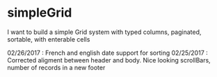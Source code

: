 # simpleGrid
I want to build a simple Grid system with typed columns, paginated, sortable, with enterable cells 

02/26/2017 : French and english date support for sorting
02/25/2017 : Corrected aligment between header and body. Nice looking scrollBars, number of records in a new footer

